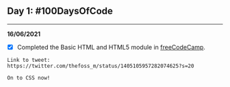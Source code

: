 ## Day 1: #100DaysOfCode

* * *
**16/06/2021**

- [x] Completed the Basic HTML and HTML5 module in [freeCodeCamp](https://www.freecodecamp.org/).

```
Link to tweet: https://twitter.com/thefoss_m/status/1405105957282074625?s=20
```

```
On to CSS now!
```


